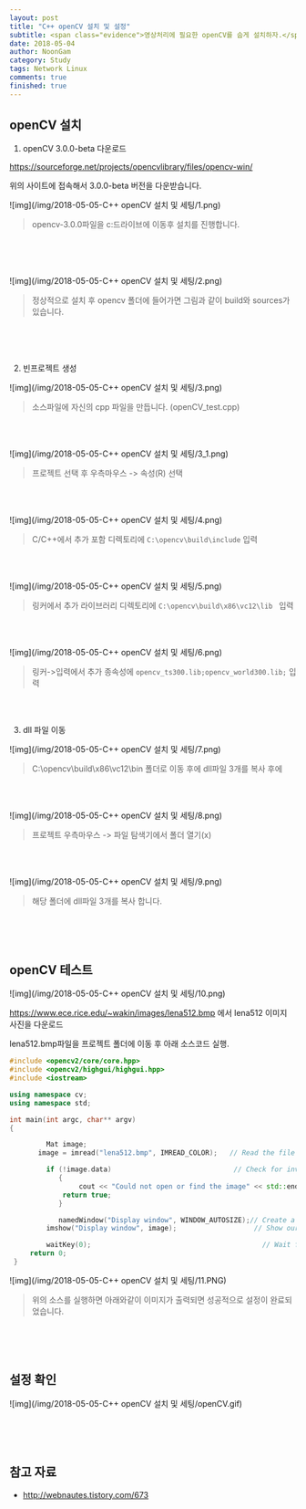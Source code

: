 ```yaml
---
layout: post
title: "C++ openCV 설치 및 설정"
subtitle: <span class="evidence">영상처리에 필요한 openCV를 숩게 설치하자.</span>
date: 2018-05-04
author: NoonGam
category: Study
tags: Network Linux
comments: true
finished: true
---
```




## openCV 설치

1. openCV 3.0.0-beta 다운로드

https://sourceforge.net/projects/opencvlibrary/files/opencv-win/

위의 사이트에 접속해서 3.0.0-beta 버전을 다운받습니다.




![img](/img/2018-05-05-C++ openCV 설치 및 세팅/1.png)

> opencv-3.0.0파일을 c:드라이브에 이동후 설치를 진행합니다.

<br><br><br>

![img](/img/2018-05-05-C++ openCV 설치 및 세팅/2.png)

> 정상적으로 설치 후 opencv 폴더에 들어가면 그림과 같이 build와 sources가 있습니다.


<br><br><br>

2. 빈프로젝트 생성

![img](/img/2018-05-05-C++ openCV 설치 및 세팅/3.png)

> 소스파일에 자신의 cpp 파일을 만듭니다.
(openCV_test.cpp)


<br><br>

![img](/img/2018-05-05-C++ openCV 설치 및 세팅/3_1.png)

> 프로젝트 선택 후 우측마우스 -> 속성(R) 선택

<br><br>

![img](/img/2018-05-05-C++ openCV 설치 및 세팅/4.png)

> C/C++에서 추가 포함 디렉토리에 ```C:\opencv\build\include``` 입력

<br><br>

![img](/img/2018-05-05-C++ openCV 설치 및 세팅/5.png)

> 링커에서 추가 라이브러리 디렉토리에  ```C:\opencv\build\x86\vc12\lib ``` 입력


<br><br>

![img](/img/2018-05-05-C++ openCV 설치 및 세팅/6.png)

 > 링커->입력에서 추가 종속성에 ```opencv_ts300.lib;opencv_world300.lib;``` 입력

<br><br>

3. dll 파일 이동

![img](/img/2018-05-05-C++ openCV 설치 및 세팅/7.png)

> C:\opencv\build\x86\vc12\bin 폴더로 이동 후에 dll파일 3개를 복사 후에

<br><br>

 ![img](/img/2018-05-05-C++ openCV 설치 및 세팅/8.png)

 > 프로젝트 우측마우스 -> 파일 탐색기에서 폴더 열기(x)

 <br><br>


 ![img](/img/2018-05-05-C++ openCV 설치 및 세팅/9.png)

 > 해당 폴더에 dll파일 3개를 복사 합니다.





<br><br><br>

## openCV 테스트

![img](/img/2018-05-05-C++ openCV 설치 및 세팅/10.png)


https://www.ece.rice.edu/~wakin/images/lena512.bmp 에서 lena512 이미지 사진을 다운로드

lena512.bmp파일을 프로젝트 폴더에 이동 후 아래 소스코드 실행.

```c++
#include <opencv2/core/core.hpp>
#include <opencv2/highgui/highgui.hpp>
#include <iostream>

using namespace cv;
using namespace std;

int main(int argc, char** argv)
{

	     Mat image;
	   image = imread("lena512.bmp", IMREAD_COLOR);   // Read the file

		 if (!image.data)                              // Check for invalid input
		    {
		         cout << "Could not open or find the image" << std::endl;
			 return true;
		    }

		    namedWindow("Display window", WINDOW_AUTOSIZE);// Create a window for display.
	     imshow("Display window", image);                   // Show our image inside it.

	     waitKey(0);                                          // Wait for a keystroke in the window
	 return 0;
 }


```

![img](/img/2018-05-05-C++ openCV 설치 및 세팅/11.PNG)

> 위의 소스를 실행하면 아래와같이 이미지가 출력되면 성공적으로 설정이 완료되었습니다.

<br><br><br>

## 설정 확인


![img](/img/2018-05-05-C++ openCV 설치 및 세팅/openCV.gif)




<br><br><br>

## 참고 자료
* http://webnautes.tistory.com/673
